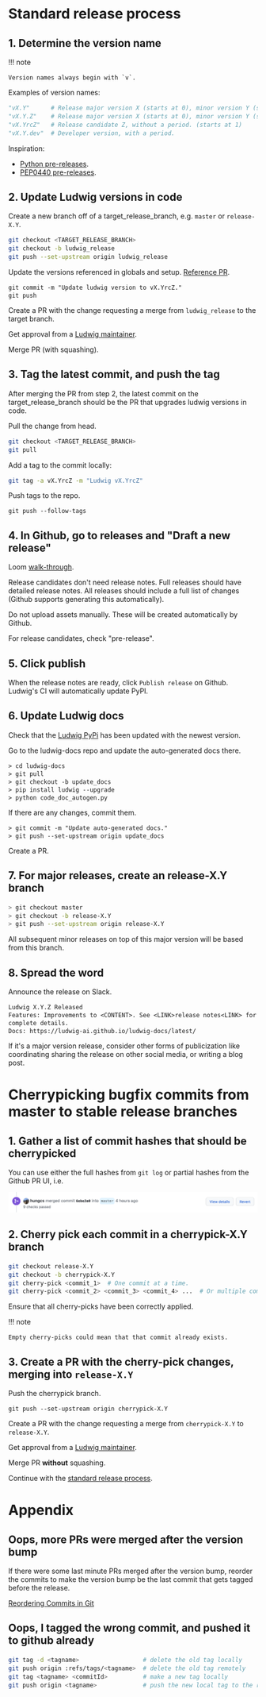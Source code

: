# Standard release process

## 1. Determine the version name

!!! note

    Version names always begin with `v`.

Examples of version names:

```python
"vX.Y"      # Release major version X (starts at 0), minor version Y (starts at 1).
"vX.Y.Z"    # Release major version X (starts at 0), minor version Y (starts at 1), patch Z (starts at 1).
"vX.YrcZ"   # Release candidate Z, without a period. (starts at 1)
"vX.Y.dev"  # Developer version, with a period.
```

Inspiration:

- [Python pre-releases](https://packaging.python.org/en/latest/guides/distributing-packages-using-setuptools/#pre-release-versioning).
- [PEP0440 pre-releases](https://www.python.org/dev/peps/pep-0440/#pre-releases).

## 2. Update Ludwig versions in code

Create a new branch off of a target_release_branch, e.g. `master` or `release-X.Y`.

```bash
git checkout <TARGET_RELEASE_BRANCH>
git checkout -b ludwig_release
git push --set-upstream origin ludwig_release
```

Update the versions referenced in globals and setup. [Reference PR](https://github.com/ludwig-ai/ludwig/pull/1723/files).

```
git commit -m "Update ludwig version to vX.YrcZ."
git push
```

Create a PR with the change requesting a merge from `ludwig_release` to the target branch.

Get approval from a [Ludwig maintainer](https://github.com/orgs/ludwig-ai/teams/ludwig-maintainers).

Merge PR (with squashing).

## 3. Tag the latest commit, and push the tag

After merging the PR from step 2, the latest commit on the target_release_branch
should be the PR that upgrades ludwig versions in code.

Pull the change from head.

```bash
git checkout <TARGET_RELEASE_BRANCH>
git pull
```

Add a tag to the commit locally:

```bash
git tag -a vX.YrcZ -m "Ludwig vX.YrcZ"
```

Push tags to the repo.

```
git push --follow-tags
```

## 4. In Github, go to releases and "Draft a new release"

Loom [walk-through](https://www.loom.com/share/78eb7f9134404a80bde9359cfa7af2b7).

Release candidates don't need release notes. Full releases should have detailed
release notes. All releases should include a full list of changes (Github
supports generating this automatically).

Do not upload assets manually. These will be created automatically by Github.

For release candidates, check "pre-release".

## 5. Click publish

When the release notes are ready, click `Publish release` on Github. Ludwig's
CI will automatically update PyPI.

## 6. Update Ludwig docs

Check that the [Ludwig PyPi](https://pypi.org/project/ludwig/) has been updated
with the newest version.

Go to the ludwig-docs repo and update the auto-generated docs there.

```
> cd ludwig-docs
> git pull
> git checkout -b update_docs
> pip install ludwig --upgrade
> python code_doc_autogen.py
```

If there are any changes, commit them.

```
> git commit -m "Update auto-generated docs."
> git push --set-upstream origin update_docs
```

Create a PR.

## 7. For major releases, create an release-X.Y branch

```bash
> git checkout master
> git checkout -b release-X.Y
> git push --set-upstream origin release-X.Y
```

All subsequent minor releases on top of this major version will be based from
this branch.

## 8. Spread the word

Announce the release on Slack.

    Ludwig X.Y.Z Released
    Features: Improvements to <CONTENT>. See <LINK>release notes<LINK> for complete details.
    Docs: https://ludwig-ai.github.io/ludwig-docs/latest/

If it's a major version release, consider other forms of publicization like
coordinating sharing the release on other social media, or writing a blog post.

# Cherrypicking bugfix commits from master to stable release branches

## 1. Gather a list of commit hashes that should be cherrypicked

You can use either the full hashes from `git log` or partial hashes from the
Github PR UI, i.e.

![img](../images/commit_hash.png)

## 2. Cherry pick each commit in a cherrypick-X.Y branch

```bash
git checkout release-X.Y
git checkout -b cherrypick-X.Y
git cherry-pick <commit_1>  # One commit at a time.
git cherry-pick <commit_2> <commit_3> <commit_4> ...  # Or multiple commits all at once.
```

Ensure that all cherry-picks have been correctly applied.

!!! note

    Empty cherry-picks could mean that that commit already exists.

## 3. Create a PR with the cherry-pick changes, merging into `release-X.Y`

Push the cherrypick branch.

```
git push --set-upstream origin cherrypick-X.Y
```

Create a PR with the change requesting a merge from `cherrypick-X.Y` to `release-X.Y`.

Get approval from a [Ludwig maintainer](https://github.com/orgs/ludwig-ai/teams/ludwig-maintainers).

Merge PR **without** squashing.

Continue with the [standard release process](#standard-release-process).

# Appendix

## Oops, more PRs were merged after the version bump

If there were some last minute PRs merged after the version bump, reorder the commits to make the version bump be the last commit that gets tagged before the release.

[Reordering Commits in Git](https://www.youtube.com/watch?v=V9KpcGO7nLo)

## Oops, I tagged the wrong commit, and pushed it to github already

```bash
git tag -d <tagname>                  # delete the old tag locally
git push origin :refs/tags/<tagname>  # delete the old tag remotely
git tag <tagname> <commitId>          # make a new tag locally
git push origin <tagname>             # push the new local tag to the remote
```
